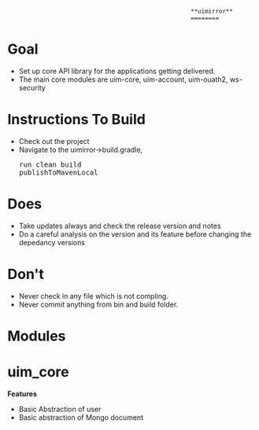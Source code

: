                                                         **uimirror**
                                                        ========

**Goal**
=============
- Set up core API library for the applications getting delivered.
- The main core modules are uim-core, uim-account, uim-ouath2, ws-security
  
**Instructions To Build**
=============================
- Check out the project
- Navigate to the uimirror->build.gradle, <pre>run clean build publishToMavenLocal</pre>
  					
  					
**Does**
======
- Take updates always and check the release version and notes
- Do a careful analysis on the version and its feature before changing the depedancy versions

**Don't**
=======
- Never check in any file which is not compling.
- Never commit anything from bin and build folder.

**Modules**
=====
**uim_core**
======
**Features**
- Basic Abstraction of user
- Basic abstraction of Mongo document


